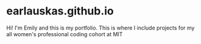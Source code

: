 # earlauskas.github.io
Hi! I'm Emily and this is my portfolio.
This is where I include projects for my all women's professional coding cohort at MIT
